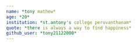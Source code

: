 ```yaml
---
name: *tony mathew*
age: *20*
institution: *st.antony's college peruvanthanam*
quote: *there is always a way to find happiness*
github_user: *tony21122000*
---
```

